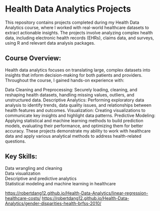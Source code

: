 # Health Data Analytics Projects
This repository contains projects completed during my Health Data Analytics course, where I worked with real-world healthcare datasets to extract actionable insights. The projects involve analyzing complex health data, including electronic health records (EHRs), claims data, and surveys, using R and relevant data analysis packages.

## Course Overview:
Health data analytics focuses on translating large, complex datasets into insights that inform decision-making for both patients and providers. Throughout the course, I gained hands-on experience with:

Data Cleaning and Preprocessing: Securely loading, cleaning, and reshaping health datasets, handling missing values, outliers, and unstructured data.
Descriptive Analytics: Performing exploratory data analysis to identify trends, data quality issues, and relationships between health features and outcomes.
Visualization: Creating visualizations to communicate key insights and highlight data patterns.
Predictive Modeling: Applying statistical and machine learning methods to build prediction models, evaluating their performance, and optimizing them for better accuracy.
These projects demonstrate my ability to work with healthcare data and apply various analytical methods to address health-related questions.

## Key Skills:
Data wrangling and cleaning  
Data visualization  
Descriptive and predictive analytics  
Statistical modeling and machine learning in healthcare

https://robertdang12.github.io/Health-Data-Analytics/linear-regression-healthcare-costs/
https://robertdang12.github.io/Health-Data-Analytics/gender-disparities-health-brfss-2010/


